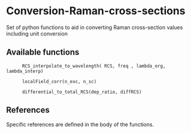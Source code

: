 # Conversion-Raman-cross-sections
Set of python functions to aid in converting Raman cross-section values including unit conversion


## Available functions

```
      RCS_interpolate_to_wavelength( RCS, freq , lambda_org, lambda_interp)

      localField_corr(n_exc, n_sc)

      differential_to_total_RCS(dep_ratio, diffRCS)
```


## References

Specific references are defined in the body of the functions.
